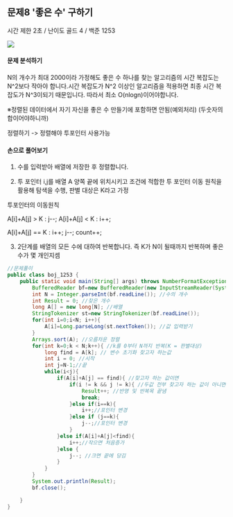 ## 문제8 '좋은 수' 구하기

시간 제한 2초 / 난이도 골드 4 / 백준 1253

![](https://velog.velcdn.com/images/shin_ms/post/3eaf8309-3ea4-4162-9c1a-fcab7b5b9b35/image.PNG)

#### 문제 분석하기

N의 개수가 최대 2000이라 가정해도 좋은 수 하나를 찾는 알고리즘의 시간 복잡도는 N^2보다 작아야 합니다.시간 복잡도가 N^2 이상인 알고리즘을 적용하면 최종 시간 복잡도가 N^3이되기 때문입니다. 따라서 최소 O(nlogn)이어야합니다. 

※정렬된 데이터에서 자기 자신을 좋은 수 만들기에 포함하면 안됨(예외처리) (두숫자의 합이어야하니까)

정렬하기 -> 정렬해야 투포인터 사용가능 

#### 손으로 풀어보기

1) 수를 입력받아 배열에 저장한 후 정렬합니다.

2) 투 포인터 i,j를 배열 A 양쪽 끝에 위치시키고 조건에 적합한 투 포인터 이동 원칙을 활용해 탐색을 수행, 판별 대상은 K라고 가정

투포인터의 이동원칙 

A[i]+A[j] > K : j--; A[i]+A[j] < K : i++;

A[i]+A[j] == K : i++; j--; count++;

3) 2단계를 배열의 모든 수에 대하여 반복합니다. 즉 K가 N이 될때까지 반복하며 좋은 수가 몇 개인지셈

```java
//문제풀이
public class boj_1253 {
    public static void main(String[] args) throws NumberFormatException, IOException {
        BufferedReader bf=new BufferedReader(new InputStreamReader(System.in));
        int N = Integer.parseInt(bf.readLine()); //수의 개수
        int Result = 0; //찾은 개수
        long A[] = new long[N]; //배열 
        StringTokenizer st=new StringTokenizer(bf.readLine());
        for(int i=0;i<N; i++){
            A[i]=Long.parseLong(st.nextToken()); //값 입력받기
        }
        Arrays.sort(A); //오름차운 정렬
        for(int k=0;k < N;k++){ //k를 0부터 N까지 반복(K = 판별대상)
            long find = A[k]; // 변수 초기화 찾고자 하는값
            int i = 0; //시작  
            int j=N-1;//끝
            while(i<j){
                if(A[i]+A[j] == find){ //찾고자 하는 값이면
                    if(i != k && j != k){ //두값 전부 찾고자 하는 값이 아니면  
                        Result++; //반영 및 반복목 끝냄 
                        break;
                    }else if(i==k){ 
                        i++;//포인터 변경
                    }else if (j==k){
                        j--;//포인터 변경
                    }
                }else if(A[i]+A[j]<find){ 
                    i++;//작으면 처음증가
                }else {
                    j--; //크면 끝에 당김
                }
            }
        }
        System.out.println(Result);
        bf.close();

    }
}
```

